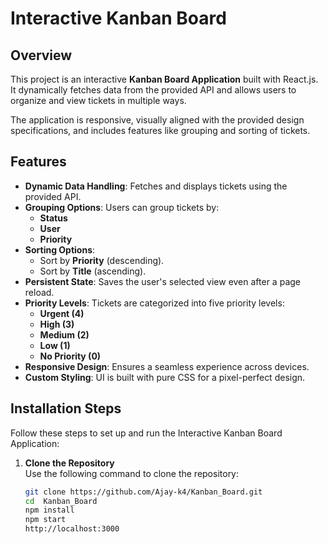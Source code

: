 # Interactive Kanban Board

## Overview
This project is an interactive **Kanban Board Application** built with React.js. It dynamically fetches data from the provided API and allows users to organize and view tickets in multiple ways.

The application is responsive, visually aligned with the provided design specifications, and includes features like grouping and sorting of tickets.

## Features
- **Dynamic Data Handling**: Fetches and displays tickets using the provided API.
- **Grouping Options**: Users can group tickets by:
  - **Status**
  - **User**
  - **Priority**
- **Sorting Options**:
  - Sort by **Priority** (descending).
  - Sort by **Title** (ascending).
- **Persistent State**: Saves the user's selected view even after a page reload.
- **Priority Levels**: Tickets are categorized into five priority levels:
  - **Urgent (4)**
  - **High (3)**
  - **Medium (2)**
  - **Low (1)**
  - **No Priority (0)**
- **Responsive Design**: Ensures a seamless experience across devices.
- **Custom Styling**: UI is built with pure CSS for a pixel-perfect design.
## Installation Steps

Follow these steps to set up and run the Interactive Kanban Board Application:

1. **Clone the Repository**  
   Use the following command to clone the repository:  
   ```bash
   git clone https://github.com/Ajay-k4/Kanban_Board.git
   cd  Kanban_Board
   npm install 
   npm start 
   http://localhost:3000
